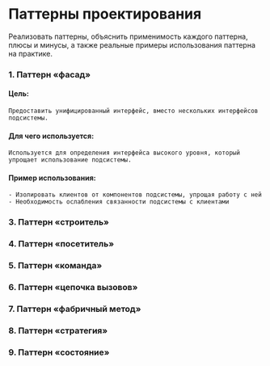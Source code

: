 # Паттерны проектирования
Реализовать паттерны, объяснить применимость каждого паттерна, плюсы и минусы, а также реальные примеры использования паттерна на практике.
### 1. Паттерн «фасад»
#### Цель:
```
Предоставить унифицированный интерфейс, вместо нескольких интерфейсов подсистемы.
```
#### Для чего используется:
```
Используется для определения интерфейса высокого уровня, который упрощает использование подсистемы.
```
#### Пример использования:
```
- Изолировать клиентов от компонентов подсистемы, упрощая работу с ней
- Необходимость ослабления связанности подсистемы с клиентами
``` 
### 3. Паттерн «строитель»
### 4. Паттерн «посетитель»
### 5. Паттерн «команда»
### 6. Паттерн «цепочка вызовов»
### 7. Паттерн «фабричный метод»
### 8. Паттерн «стратегия»
### 9. Паттерн «состояние»
